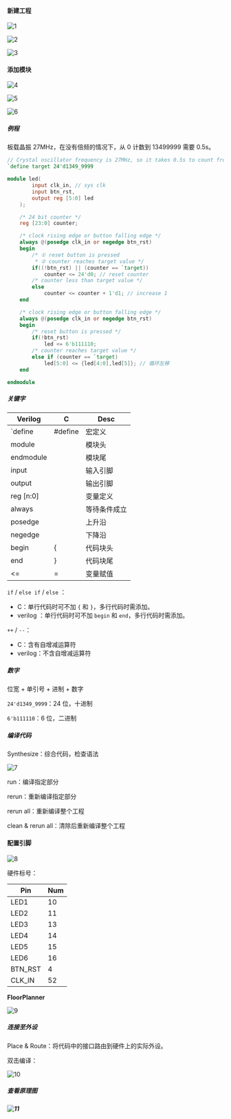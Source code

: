 #### 新建工程

![1](README.assets/1.png)

![2](README.assets/2.png)

![3](README.assets/3.png)

#### 添加模块

![4](README.assets/4.png)

![5](README.assets/5.png)

![6](README.assets/6.png)

##### 例程

板载晶振 27MHz，在没有倍频的情况下，从 0 计数到 13499999 需要 0.5s。

```verilog
// Crystal oscillator frequency is 27MHz, so it takes 0.5s to count from 0 to 13499999 (13.5MHz)
`define target 24'd1349_9999

module led(
        input clk_in, // sys clk
        input btn_rst,
        output reg [5:0] led
    );

    /* 24 bit counter */
    reg [23:0] counter;

    /* clock rising edge or button falling edge */
    always @(posedge clk_in or negedge btn_rst)
    begin
        /* ① reset button is pressed
         * ② counter reaches target value */
        if((!btn_rst) || (counter == `target))
            counter <= 24'd0; // reset counter
        /* counter less than target value */
        else
            counter <= counter + 1'd1; // increase 1
    end

    /* clock rising edge or button falling edge */
    always @(posedge clk_in or negedge btn_rst)
    begin
        /* reset button is pressed */
        if(!btn_rst)
            led <= 6'b111110;
        /* counter reaches target value */
        else if (counter == `target)
            led[5:0] <= {led[4:0],led[5]}; // 循环左移
    end

endmodule
```

##### 关键字

| Verilog   | C       | Desc         |
| --------- | ------- | ------------ |
| `define   | #define | 宏定义       |
| module    |         | 模块头       |
| endmodule |         | 模块尾       |
| input     |         | 输入引脚     |
| output    |         | 输出引脚     |
| reg [n:0] |         | 变量定义     |
| always    |         | 等待条件成立 |
| posedge   |         | 上升沿       |
| negedge   |         | 下降沿       |
| begin     | {       | 代码块头     |
| end       | }       | 代码块尾     |
| <=        | =       | 变量赋值     |

`if` / `else if` / `else` ：

- C：单行代码时可不加 `{` 和 `}`，多行代码时需添加。
- verilog ：单行代码时可不加 `begin` 和 `end`，多行代码时需添加。

 `++` / `--`：

* C：含有自增减运算符
* verilog：不含自增减运算符

##### 数字

位宽 + 单引号 + 进制 + 数字

`24'd1349_9999`：24 位，十进制

`6'b111110`：6 位，二进制

##### 编译代码

Synthesize：综合代码，检查语法

![7](README.assets/7.png)

run：编译指定部分

rerun：重新编译指定部分

rerun all：重新编译整个工程

clean & rerun all：清除后重新编译整个工程

#### 配置引脚

![8](README.assets/8.png)

硬件标号：

| Pin     | Num  |
| ------- | ---- |
| LED1    | 10   |
| LED2    | 11   |
| LED3    | 13   |
| LED4    | 14   |
| LED5    | 15   |
| LED6    | 16   |
| BTN_RST | 4    |
| CLK_IN  | 52   |

**FloorPlanner**

![9](README.assets/9.png)

##### 连接至外设

Place & Route：将代码中的接口路由到硬件上的实际外设。

双击编译：

![10](README.assets/10.png)

##### 查看原理图

##### ![11](README.assets/11.png)